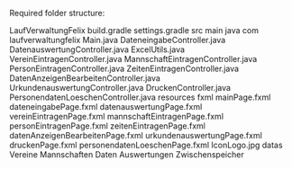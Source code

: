 Required folder structure:

LaufVerwaltungFelix
    build.gradle
    settings.gradle
    src
        main
            java
                com
                    laufverwaltungfelix
                    Main.java
                    DateneingabeController.java
                    DatenauswertungController.java
                    ExcelUtils.java
                    VereinEintragenController.java
                    MannschaftEintragenController.java
                    PersonEintragenController.java
                    ZeitenEintragenController.java
                    DatenAnzeigenBearbeitenController.java
                    UrkundenauswertungController.java
                    DruckenController.java
                    PersonendatenLoeschenController.java
            resources
                fxml
                    mainPage.fxml
                    dateneingabePage.fxml
                    datenauswertungPage.fxml
                    vereinEintragenPage.fxml
                    mannschaftEintragenPage.fxml
                    personEintragenPage.fxml
                    zeitenEintragenPage.fxml
                    datenAnzeigenBearbeitenPage.fxml
                    urkundenauswertungPage.fxml
                     druckenPage.fxml
                    personendatenLoeschenPage.fxml
                IconLogo.jpg
    datas
        Vereine
        Mannschaften
        Daten
        Auswertungen
        Zwischenspeicher
